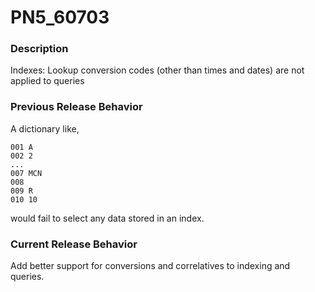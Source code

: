 # PN5_60703

<PageHeader />

### Description

Indexes: Lookup conversion codes (other than times and dates) are not applied to queries



### Previous Release Behavior

A dictionary like,

```
001 A
002 2
...
007 MCN
008
009 R
010 10
```

would fail to select any data stored in an index.



### Current Release Behavior

Add better support for conversions and correlatives to indexing and queries.
